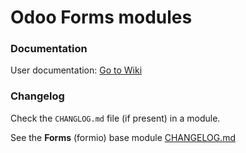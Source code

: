 # Odoo Forms modules

### Documentation

User documentation: [Go to Wiki](https://github.com/novacode-nl/odoo-formio/wiki)

### Changelog

Check the `CHANGLOG.md` file (if present) in a module.

See the **Forms** (formio) base module [CHANGELOG.md](https://github.com/novacode-nl/odoo-formio/blob/13.0/formio/CHANGELOG.md)

